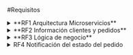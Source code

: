 #Requisitos
<details>
<summary>**RF1 Arquitectura Microservicios**</summary>

- Se desea migrar una arquitectura monolítica a una basada en microservicios donde existen dos tipos de clientes (PC y Móvil) que acceden a la lógica de negocio del sistema mediante protocolo HTTP/REST a través de un elemento del tipo API Gateway. Además, deberá existir una capa de acceso a datos donde se almacenen los datos de la compañía correspondientes a los pedidos y clientes.
</details>

<details>
<summary>**RF2 Información clientes y pedidos**</summary>

- El sistema debe tener una base de datos para almacenar los datos de los clientes y otra para los datos de los pedidos.
</details>

<details>
<summary>**RF3 Lógica de negocio**</summary>

- La lógica de negocio de la empresa cuenta con los siguientes módulos: clientes, pedidos, repartos y rutas, y estadísticas.

<details>
<summary>**RF3.1 Módulo Clientes**</summary>

- A través de este módulo el sistema debe permitir el acceso a la siguiente información de los usuarios: identificador, nombre, apellidos, email y teléfono móvil.
</details>

<details>
<summary>**RF3.2 Módulo Pedidos**</summary>

- El sistema debe tener un módulo que permita a los clientes realizar compras. Además, el sistema debe permitir realizar el mismo pedido un máximo de 3 veces.
<details>
<summary>**RF3.2.1 Pago Online**</summary>

- Este módulo debe contar con una funcionalidad que permita el pago online a los clientes.
</details>
</details>

<details>
<summary>**RF3.3 Módulo Reparto y rutas**</summary>

- Este componente complejo cuenta con una gran funcionalidad que es necesario desacoplar y gestiona el reparto de las flotas de transporte a los clientes y las rutas de los camiones. La gestión cuenta con 2 algoritmos de optimización que se seleccionan en función de la demora del camión.

<details>
<summary>**RF3.3.1 Incidencias**</summary>

- Se deben reportar las incidencias durante el reparto. Las incidencias pueden ser de tres tipos: camión averiado, demora, no entrega de pedido.
</details>
</details>

<details>
<summary>**RF3.4 Módulo Estadísticas**</summary>

- El sistema cuenta con un módulo de estadísticas que proporciona información valiosa sobre el estado de los pedidos y la situación en tiempo real de los camiones. Las estadísticas proporcionan también información de clientes.
</details>

</details>

<details>
<summary>RF4 Notificación del estado del pedido</summary>

- El módulo reparto y rutas debe poder notificar a los clientes el estado de su pedido vía mensajes al teléfono móvil y otros posibles canales de comunicación.
</details>
